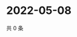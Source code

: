 # 2022-05-08

共 0 条

<!-- BEGIN WEIBO -->
<!-- 最后更新时间 Sun May 08 2022 17:01:02 GMT+0800 (China Standard Time) -->

<!-- END WEIBO -->
